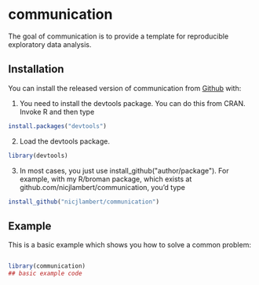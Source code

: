 
# communication

<!-- badges: start -->
<!-- badges: end -->

The goal of communication is to provide a template for reproducible 
exploratory data analysis.

## Installation

You can install the released version of communication from [Github](https://github.com/) with:

1. You need to install the devtools package. You can do this from CRAN. Invoke R and then type

``` r
install.packages("devtools")
``` 
2. Load the devtools package.

``` r
library(devtools)
```

3. In most cases, you just use install_github("author/package"). For example, with my R/broman package, which exists at github.com/nicjlambert/communication, you’d type

``` r
install_github("nicjlambert/communication")
```

## Example

This is a basic example which shows you how to solve a common problem:

``` r

library(communication)
## basic example code

```

